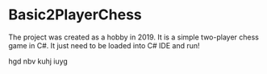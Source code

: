# Basic2PlayerChess
The project was created as a hobby in 2019. It is a simple two-player chess game in C#. 
It just need to be loaded into C# IDE and run!

hgd
nbv
kuhj
iuyg
